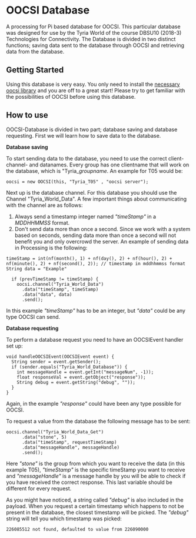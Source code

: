 # OOCSI Database

A processing for Pi based database for OOCSI. This particular database was designed for use by the Tyria World of the course DBSU10 (2018-3) Technologies for Connectivity. The Database is divided in two distinct functions; saving data sent to the database through OOCSI and retrieving data from the database.

## Getting Started
Using this database is very easy. You only need to install the [necessary oocsi library](https://github.com/iddi) and you are off to a great start! Please try to get familiar with the possibilities of OOCSI before using this database.

## How to use
OOCSI-Database is divided in two part; database saving and database requesting. First we will learn how to save data to the database.

**Database saving**

To start sending data to the database, you need to use the correct client- channel- and datanames. Every group has one clientname that will work on the database, which is "Tyria_*groupname*. An example for T05 would be:
```Processing
oocsi = new OOCSI(this, "Tyria_T05" , "oocsi server");
```
Next up is the database channel. For this database you should use the Channel "Tyria_World_Data". A few important things about communicating with the channel are as follows:
1. Always send a timestamp integer named *"timeStamp"* in a *MDDHHMMSS* format.
2. Don't send data more than once a second. Since we work with a system based on seconds, sending data more than once a second will not benefit you and only overcrowd the server.
An example of sending data in Processing is the following:
```Processing
timeStamp = int(nf(month(), 1) + nf(day(), 2) + nf(hour(), 2) + nf(minute(), 2) + nf(second(), 2)); // timestamp in mddhhmmss format
String data = "Example"

  if (prevTimeStamp != timeStamp) {
    oocsi.channel("Tyria_World_Data")
      .data("timeStamp", timeStamp)
      .data("data", data)
      .send();
```
In this example *"timeStamp"* has to be an integer, but *"data"* could be any type OOCSI can send.

**Database requesting**

To perform a database request you need to have an OOCSIEvent handler set up:
```Processing
void handleOOCSIEvent(OOCSIEvent event) {
  String sender = event.getSender();
  if (sender.equals("Tyria_World_Database")) {
    int messageHandle = event.getInt("messageNum", -1));
    float responseVal = event.getObject("response"));
    String debug = event.getString("debug", ""));
  }
}
```
Again, in the example *"response"* could have been any type possible for OOCSI.

To request a value from the database the following message has to be sent:
```Processing
oocsi.channel("Tyria_World_Data_Get")
      .data("stone", 5)
      .data("timeStamp", requestTimeStamp)
      .data("messageHandle", messageHandle)
      .send();
```
Here *"stone"* is the group from which you want to receive the data (in this example T05), *"timeStamp"* is the specific timeStamp you want to receive and *"messageHandle"* is a message handle by you will be able to check if you have received the correct response. This last variable should be different for every request.

As you might have noticed, a string called *"debug"* is also included in the payload. When you request a certain timestamp which happens to not be present in the database, the closest timestamp will be picked. The *"debug"* string will tell you which timestamp was picked:
```
226085512 not found, defaulted to value from 226090000
```
